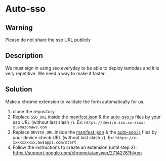 # Auto-sso

## Warning
Please do not share the sso URL publicly

## Description
We must sign in using sso everyday to be able to deploy lambdas and it is very repetitive.
We need a way to make it faster.

## Solution
Make a chrome extension to validate the form automatically for us.

1. clone the repository
2. Replace `SSO_URL` inside the [manifest.json](manifest.json) & the [auto-sso.js](scripts/auto-sso.js) files by your sso URL (without last slash `/`). Ex: `https://device.sso.xx-xxxx-x.amazonaws.com`
3. Replace `DEVICE_URL` inside the [manifest.json](manifest.json) & the [auto-sso.js](scripts/auto-sso.js) files by your device check URL (without last slash `/`). Ex: `https://x-xxxxxxxxxx.awsapps.com/start`
4. Follow the instructions to create an extension (until step 2) : https://support.google.com/chrome/a/answer/2714278?hl=en
